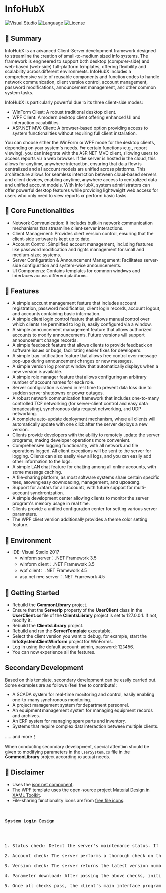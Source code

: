 
# InfoHubX 
[![Visual Studio](https://img.shields.io/badge/Visual%20Studio-2022-red.svg)](https://www.visualstudio.com/zh-hans/) [![Language](https://img.shields.io/badge/Language-C%23%207.0-orange.svg)](https://blogs.msdn.microsoft.com/dotnet/2016/08/24/whats-new-in-csharp-7-0/) [![License](https://img.shields.io/badge/License-MIT-blue.svg)](https://github.com/dathlin/ClientServerProject/blob/master/LICENSE)
## 🚀 Summary

InfoHubX is an advanced Client-Server development framework designed to streamline the creation of small-to-medium sized info systems. The framework is engineered to support both desktop (computer-side) and web-based (web-side) full-platform templates, offering flexibility and scalability across different environments. InfoHubX includes a comprehensive suite of reusable components and function codes to handle network communication, client version control, account management, password modifications, announcement management, and other common system tasks.

InfoHubX is particularly powerful due to its three client-side modes:

- WinForm Client: A robust traditional desktop client.
- WPF Client: A modern desktop client offering enhanced UI and interaction capabilities.
- ASP.NET MVC Client: A browser-based option providing access to system functionalities without requiring full client installation.
  
You can choose either the WinForm or WPF mode for the desktop clients, depending on your system's needs.
For certain functions (e.g., report viewing), you can integrate with the ASP.NET MVC client, allowing users to access reports via a web browser.
If the server is hosted in the cloud, this allows for anytime, anywhere interaction, ensuring that data flow is centralized and all account models are unified across platforms. This architecture allows for seamless interaction between cloud-based servers and client devices, enabling anytime, anywhere access to centralized data and unified account models. With InfoHubX, system administrators can offer powerful desktop features while providing lightweight web access for users who only need to view reports or perform basic tasks.

## 🧷 Core Functionalities
- Network Communication: It includes built-in network communication mechanisms that streamline client-server interactions.
- Client Management: Provides client version control, ensuring that the client-side software is kept up to date.
- Account Control: Simplified account management, including features like password modification and rights management for small and medium-sized systems.
- Server Configuration & Announcement Management: Facilitates server-side configuration and system-wide announcements.
- UI Components: Contains templates for common windows and interfaces across different platforms.

## 🦖 Features
<ul> 
<li>A simple account management feature that includes account registration, password modification, client login records, account logout, and accounts containing basic information.</li> 
<li>A simple client login control feature that allows manual control over which clients are permitted to log in, easily configured via a window.</li> 
<li>A simple announcement management feature that allows authorized accounts to modify announcements. Future versions will support announcement change records.</li> 
<li>A simple feedback feature that allows clients to provide feedback on software issues or bugs, facilitating easier fixes for developers.</li> <li>A simple tray notification feature that allows free control over message pop-ups during announcement changes or new messages.</li>
<li>A simple version log prompt window that automatically displays when a new version is available.</li> 
<li>A simple role manager feature that allows configuring an arbitrary number of account names for each role.</li> 
<li>Server configuration is saved in real time to prevent data loss due to sudden server shutdowns or power outages.</li> 
<li>A robust network communication framework that includes one-to-many controlled TCP networking (for server-client control and easy data broadcasting), synchronous data request networking, and UDP networking.</li> 
<li>A complete auto-update deployment mechanism, where all clients will automatically update with one click after the server deploys a new version.</li> 
<li>Clients provide developers with the ability to remotely update the server programs, making developer operations more convenient.</li> 
<li>Comprehensive logging functionality, with all network and file operations logged. All client exceptions will be sent to the server for logging. Clients can also easily view all logs, and you can easily add other information to the logs.</li> 
<li>A simple LAN chat feature for chatting among all online accounts, with some message caching.</li> 
<li>A file-sharing platform, as most software systems share certain specific files, allowing easy downloading, management, and uploading.</li> 
<li>Support for avatars for all accounts, with future support for multi-account synchronization.</li> 
<li>A simple development center allowing clients to monitor the server program's memory usage in real time.</li> 
<li>Clients provide a unified configuration center for setting various server parameters.</li>
<li>The WPF client version additionally provides a theme color setting feature.</li> 
</ul>

## 🎍 Environment
<ul>
<li>IDE: Visual Studio 2017
<ul>
<li>winform server：.NET Framework 3.5</li>
<li>winform client：.NET Framework 3.5</li>
<li>wpf client： .NET Framework 4.5</li>
<li>asp.net mvc server：.NET Framework 4.5</li>
</ul>
</li>
</ul>

## 🚗 Getting Started
<ul> <li>Rebuild the <b>CommonLibrary</b> project.</li> <li>Ensure that the <b>ServerIp</b> property of the <b>UserClient</b> class in the <b>UserClient.cs</b> file of the <b>ClientsLibrary</b> project is set to 127.0.0.1. If not, modify it.</li> <li>Rebuild the <b>ClientsLibrary</b> project.</li> <li>Rebuild and run the <b>ServerTemplate</b> executable.</li> <li>Select the client version you want to debug, for example, start the <b>InfoSystemClientWinform</b> project for WinForms.</li> <li>Log in using the default account: admin, password: 123456.</li> <li>You can now experience all the features.</li> </ul> 

## Secondary Development
Based on this template, secondary development can be easily carried out. Some examples are as follows (feel free to contribute):
<ul> <li>A SCADA system for real-time monitoring and control, easily enabling one-to-many synchronous monitoring.</li> <li>A project management system for department personnel.</li> <li>An equipment management system for managing equipment records and archives.</li> <li>An ERP system for managing spare parts and inventory.</li> <li>Systems that require complex data interaction between multiple clients.</li> 
</ul> 
......and more！

When conducting secondary development, special attention should be given to modifying parameters in the `UserSystem.cs` file in the **CommonLibrary** project according to actual needs.


## 🤖 Disclaimer
<ul> <li>Uses the <a href="http://www.newtonsoft.com/json">json.net component</a>.</li> <li>The WPF template uses the open-source project <a href="https://github.com/ButchersBoy/MaterialDesignInXamlToolkit">Material Design in XAML Toolkit</a>.</li> <li>File-sharing functionality icons are from <a href="http://fileicons.chromefans.org/">free file icons</a>.</li> </ul> <pre>

#### System Login Design
<ol> <li>Status check: Detect the server's maintenance status. If the server is under maintenance, the reason for system login being unavailable is displayed.</li> <li>Account check: The server performs a thorough check on the login account, verifying whether the username exists, whether the password is correct, whether login is allowed, and recording login IP, time, and frequency.</li> <li>Version check: The server returns the latest version number. The client then decides whether to initiate an update based on its own needs.</li> <li>Parameter download: After passing the above checks, initialization data (e.g., announcement data) is sent to the client. You can also add your own data. The data is encapsulated in JSON, and the client can parse it according to the example.</li> <li>Once all checks pass, the client’s main interface program is launched. If any check or parameter download fails, login is denied, and the relevant error message is displayed.</li> </ol>

